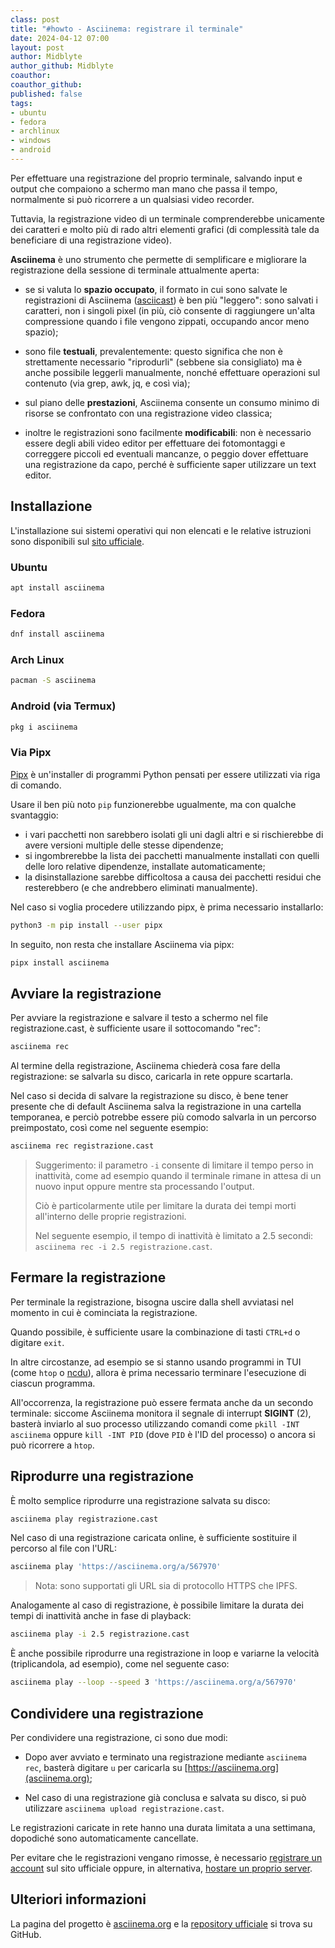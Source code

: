 ```yaml
---
class: post
title: "#howto - Asciinema: registrare il terminale"
date: 2024-04-12 07:00
layout: post
author: Midblyte
author_github: Midblyte
coauthor:
coauthor_github:
published: false
tags:
- ubuntu
- fedora
- archlinux
- windows
- android
---
```



Per effettuare una registrazione del proprio terminale, salvando input e output che compaiono a schermo man mano che passa il tempo, normalmente si può ricorrere a un qualsiasi video recorder.

Tuttavia, la registrazione video di un terminale comprenderebbe unicamente dei caratteri e molto più di rado altri elementi grafici (di complessità tale da beneficiare di una registrazione video).

**Asciinema** è uno strumento che permette di semplificare e migliorare la registrazione della sessione di terminale attualmente aperta:

- se si valuta lo **spazio occupato**, il formato in cui sono salvate le registrazioni di Asciinema ([asciicast](https://docs.asciinema.org/manual/asciicast/v2/)) è ben più "leggero": sono salvati i caratteri, non i singoli pixel (in più, ciò consente di raggiungere un'alta compressione quando i file vengono zippati, occupando ancor meno spazio);

- sono file **testuali**, prevalentemente: questo significa che non è strettamente necessario "riprodurli" (sebbene sia consigliato) ma è anche possibile leggerli manualmente, nonché effettuare operazioni sul contenuto (via grep, awk, jq, e così via);

- sul piano delle **prestazioni**, Asciinema consente un consumo minimo di risorse se confrontato con una registrazione video classica;

- inoltre le registrazioni sono facilmente **modificabili**: non è necessario essere degli abili video editor per effettuare dei fotomontaggi e correggere piccoli ed eventuali mancanze, o peggio dover effettuare una registrazione da capo, perché è sufficiente saper utilizzare un text editor.

## Installazione

L'installazione sui sistemi operativi qui non elencati e le relative istruzioni sono disponibili sul [sito ufficiale](https://docs.asciinema.org/manual/cli/installation/).

### Ubuntu

```bash
apt install asciinema
```

### Fedora

```bash
dnf install asciinema
```

### Arch Linux

```bash
pacman -S asciinema
```

### Android (via Termux)

```bash
pkg i asciinema
```

### Via Pipx

[Pipx](https://pipx.pypa.io/stable/) è un'installer di programmi Python pensati per essere utilizzati via riga di comando.

Usare il ben più noto `pip` funzionerebbe ugualmente, ma con qualche svantaggio:
- i vari pacchetti non sarebbero isolati gli uni dagli altri e si rischierebbe di avere versioni multiple delle stesse dipendenze;
- si ingombrerebbe la lista dei pacchetti manualmente installati con quelli delle loro relative dipendenze, installate automaticamente;
- la disinstallazione sarebbe difficoltosa a causa dei pacchetti residui che resterebbero (e che andrebbero eliminati manualmente).

Nel caso si voglia procedere utilizzando pipx, è prima necessario installarlo:

```bash
python3 -m pip install --user pipx
```

In seguito, non resta che installare Asciinema via pipx:

```bash
pipx install asciinema
```

## Avviare la registrazione

Per avviare la registrazione e salvare il testo a schermo nel file registrazione.cast, è sufficiente usare il sottocomando "rec":

```bash
asciinema rec
```

Al termine della registrazione, Asciinema chiederà cosa fare della registrazione: se salvarla su disco, caricarla in rete oppure scartarla.

Nel caso si decida di salvare la registrazione su disco, è bene tener presente che di default Asciinema salva la registrazione in una cartella temporanea, e perciò potrebbe essere più comodo salvarla in un percorso preimpostato, così come nel seguente esempio:

```bash
asciinema rec registrazione.cast
```

> Suggerimento: il parametro `-i` consente di limitare il tempo perso in inattività, come ad esempio quando il terminale rimane in attesa di un nuovo input oppure mentre sta processando l'output.
>
> Ciò è particolarmente utile per limitare la durata dei tempi morti all'interno delle proprie registrazioni.
>
> Nel seguente esempio, il tempo di inattività è limitato a 2.5 secondi: `asciinema rec -i 2.5 registrazione.cast`.

## Fermare la registrazione

Per terminale la registrazione, bisogna uscire dalla shell avviatasi nel momento in cui è cominciata la registrazione.

Quando possibile, è sufficiente usare la combinazione di tasti `CTRL+d` o digitare `exit`.

In altre circostanze, ad esempio se si stanno usando programmi in TUI (come `htop` o [ncdu](https://linuxhub.it/articles/howto-gestire-file-e-cartelle-pesanti-con-ncdu)), allora è prima necessario terminare l'esecuzione di ciascun programma.

All'occorrenza, la registrazione può essere fermata anche da un secondo terminale: siccome Asciinema monitora il segnale di interrupt **SIGINT** (2), basterà inviarlo al suo processo utilizzando comandi come `pkill -INT asciinema` oppure `kill -INT PID` (dove `PID` è l'ID del processo) o ancora si può ricorrere a `htop`.

## Riprodurre una registrazione

È molto semplice riprodurre una registrazione salvata su disco:

```bash
asciinema play registrazione.cast
```

Nel caso di una registrazione caricata online, è sufficiente sostituire il percorso al file con l'URL:

```bash
asciinema play 'https://asciinema.org/a/567970'
```

> Nota: sono supportati gli URL sia di protocollo HTTPS che IPFS.

Analogamente al caso di registrazione, è possibile limitare la durata dei tempi di inattività anche in fase di playback:

```bash
asciinema play -i 2.5 registrazione.cast
```

È anche possibile riprodurre una registrazione in loop e variarne la velocità (triplicandola, ad esempio), come nel seguente caso:

```bash
asciinema play --loop --speed 3 'https://asciinema.org/a/567970'
```

## Condividere una registrazione

Per condividere una registrazione, ci sono due modi:

- Dopo aver avviato e terminato una registrazione mediante `asciinema rec`, basterà digitare `u` per caricarla su [https://asciinema.org](asciinema.org);

- Nel caso di una registrazione già conclusa e salvata su disco, si può utilizzare `asciinema upload registrazione.cast`.

Le registrazioni caricate in rete hanno una durata limitata a una settimana, dopodiché sono automaticamente cancellate.

Per evitare che le registrazioni vengano rimosse, è necessario [registrare un account](https://asciinema.org/login/new) sul sito ufficiale oppure, in alternativa, [hostare un proprio server](https://docs.asciinema.org/manual/server/).


## Ulteriori informazioni
La pagina del progetto è [asciinema.org](https://asciinema.org) e la [repository ufficiale](https://github.com/asciinema/asciinema) si trova su GitHub.
